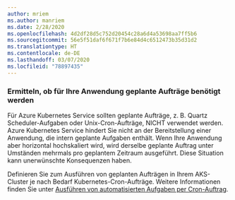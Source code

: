 ```yaml
---
author: mriem
ms.author: manriem
ms.date: 2/28/2020
ms.openlocfilehash: 4d2df28d5c752d20454c28a6d4a53698aa7ff5b6
ms.sourcegitcommit: 56e5f51daf6f671f7b6e84d4c6512473b35d31d2
ms.translationtype: HT
ms.contentlocale: de-DE
ms.lasthandoff: 03/07/2020
ms.locfileid: "78897435"
---
```

### <a name="determine-whether-your-application-relies-on-scheduled-jobs"></a>Ermitteln, ob für Ihre Anwendung geplante Aufträge benötigt werden

Für Azure Kubernetes Service sollten geplante Aufträge, z. B. Quartz Scheduler-Aufgaben oder Unix-Cron-Aufträge, NICHT verwendet werden. Azure Kubernetes Service hindert Sie nicht an der Bereitstellung einer Anwendung, die intern geplante Aufgaben enthält. Wenn Ihre Anwendung aber horizontal hochskaliert wird, wird derselbe geplante Auftrag unter Umständen mehrmals pro geplantem Zeitraum ausgeführt. Diese Situation kann unerwünschte Konsequenzen haben.

Definieren Sie zum Ausführen von geplanten Aufträgen in Ihrem AKS-Cluster je nach Bedarf Kubernetes-Cron-Aufträge. Weitere Informationen finden Sie unter [Ausführen von automatisierten Aufgaben per Cron-Auftrag](https://kubernetes.io/docs/tasks/job/automated-tasks-with-cron-jobs/).
